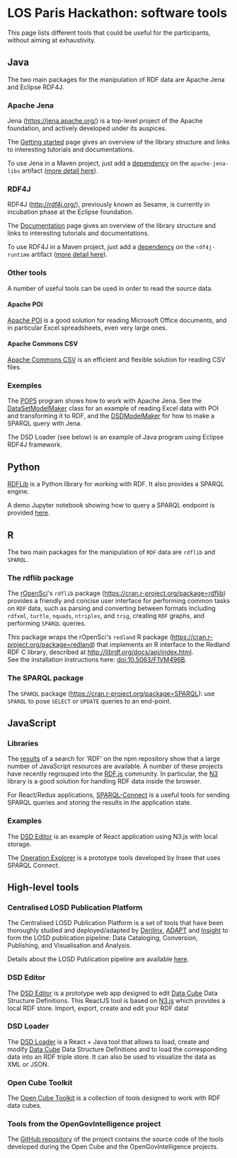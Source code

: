 # LOS Paris Hackathon: software tools

This page lists different tools that could be useful for the participants, without aiming at exhaustivity.

## Java

The two main packages for the manipulation of RDF data are Apache Jena and Eclipse RDF4J.

### Apache Jena

Jena (https://jena.apache.org/) is a top-level project of the Apache foundation, and actively developed under its auspices.

The [Getting started](https://jena.apache.org/getting_started/index.html) page gives an overview of the library structure and links to interesting tutorials and documentations.

To use Jena in a Maven project, just add a [dependency](https://mvnrepository.com/artifact/org.apache.jena/apache-jena-libs) on the `apache-jena-libs` artifact ([more detail here](https://jena.apache.org/download/maven.html)).

### RDF4J

RDF4J (http://rdf4j.org/), previously known as Sesame, is currently in incubation phase at the Eclipse foundation.

The [Documentation](http://docs.rdf4j.org/) page gives an overview of the library structure and links to interesting tutorials and documentations.

To use RDF4J in a Maven project, just add a [dependency](https://mvnrepository.com/artifact/org.eclipse.rdf4j/rdf4j-runtime) on the `rdf4j-runtime` artifact ([more detail here](http://docs.rdf4j.org/programming)).

### Other tools

A number of useful tools can be used in order to read the source data.

#### Apache POI

[Apache POI](https://poi.apache.org/) is a good solution for reading Microsoft Office documents, and in particular Excel spreadsheets, even very large ones.

#### Apache Commons CSV

[Apache Commons CSV](https://commons.apache.org/proper/commons-csv/) is an efficient and flexible solution for reading CSV files.

### Exemples

The [POP5](https://github.com/LOS-ESSnet/POP5) program shows how to work with Apache Jena. See the [DataSetModelMaker](https://github.com/LOS-ESSnet/POP5/blob/master/src/main/java/eu/europa/ec/eurostat/los/pop5/DataSetModelMaker.java) class for an example of reading Excel data with POI and transforming it to RDF, and the [DSDModelMaker](https://github.com/LOS-ESSnet/POP5/blob/master/src/main/java/eu/europa/ec/eurostat/los/pop5/DSDModelMaker.java) for how to make a SPARQL query with Jena.

The DSD Loader (see below) is an example of Java program using Eclipse RDF4J framework.

## Python

[RDFLib](https://pypi.org/project/rdflib/) is a Python library for working with RDF. It also provides a SPARQL engine.

A demo Jupyter notebook showing how to query a SPARQL endpoint is provided [here](sparql-python.ipynb).

## R

The two main packages for the manipulation of `RDF` data are `rdflib` and `SPARQL`.

### The rdflib package

The [rOpenSci](https://ropensci.org/)'s `rdflib` package (https://cran.r-project.org/package=rdflib) provides a friendly and concise user interface for performing common tasks on `RDF` data, such as parsing and converting between formats including `rdfxml`, `turtle`, `nquads`, `ntriples`, and `trig`, creating `RDF` graphs, and performing `SPARQL` queries.  

This package wraps the rOpenSci's `redland` R package (https://cran.r-project.org/package=redland) that implements an R interface to the Redland RDF C library,
described at http://librdf.org/docs/api/index.html.  
See the installation instructions here: [doi:10.5063/F1VM496B](http://doi.org/10.5063/F1VM496B).

### The SPARQL package

The `SPARQL` package (https://cran.r-project.org/package=SPARQL): use `SPARQL` to pose `SELECT` or `UPDATE` queries to an end-point.

## JavaScript

### Libraries

The [results](https://www.npmjs.com/search?q=keywords:RDF) of a search for 'RDF' on the npm repository show that a large number of JavaScript resources are available. A number of these projects have recently regrouped into the [RDF.js](https://github.com/rdfjs/) community. In particular, the [N3](https://www.npmjs.com/package/n3) library is a good solution for handling RDF data inside the browser.

For React/Redux applications, [SPARQL-Connect](https://www.npmjs.com/package/sparql-connect) is a useful tools for sending SPARQL queries and storing the results in the application state.

### Examples

The [DSD Editor](https://github.com/LOS-ESSnet/DSD-Editor) is an example of React application using N3.js with local storage.

The [Operation Explorer](https://github.com/FranckCo/Operation-Explorer) is a prototype tools developed by Insee that uses SPARQL Connect. 

## High-level tools

### Centralised LOSD Publication Platform

The Centralised LOSD Publication Platform is a set of tools that have been thoroughly studied and deployed/adapted by [Derilinx](https://derilinx.com/), [ADAPT](https://www.adaptcentre.ie/) and [Insight](https://www.insight-centre.org/) to form the LOSD publication pipeline: Data Cataloging, Conversion, Publishing, and Visualisation and Analysis.

Details about the LOSD Publication pipeline are available [here](losd.md).

### DSD Editor

The [DSD Editor](https://github.com/LOS-ESSnet/DSD-Editor) is a prototype web app designed to edit [Data Cube](https://www.w3.org/TR/vocab-data-cube/) Data Structure Definitions. This ReactJS tool is based on [N3.js](https://github.com/rdfjs/N3.js) which provides a local RDF store. Import, export, create and edit your RDF data!

### DSD Loader

The [DSD Loader](https://github.com/Landalvic/los-hackathon) is a React + Java tool that allows to load, create and modify [Data Cube](https://www.w3.org/TR/vocab-data-cube/) Data Structure Definitions and to load the corresponding data into an RDF triple store. It can also be used to visualize the data as XML or JSON.

### Open Cube Toolkit

The [Open Cube Toolkit](http://opencube-toolkit.eu/) is a collection of tools designed to work with RDF data cubes.

### Tools from the OpenGovIntelligence project

The [GitHub repository](https://github.com/OpenGovIntelligence) of the project contains the source code of the tools developed during the Open Cube and the OpenGovIntelligence projects.